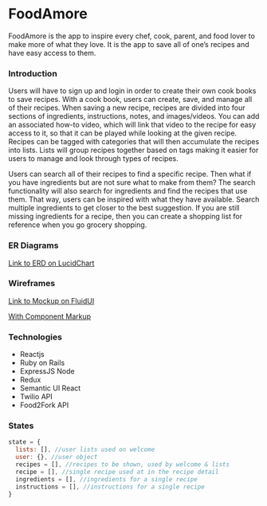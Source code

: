 # FoodAmore

FoodAmore is the app to inspire every chef, cook, parent, and food lover to make more of what they love. It is the app to save all of one’s recipes and have easy access to them.

### Introduction

Users will have to sign up and login in order to create their own cook books to save recipes. With a cook book, users can create, save, and manage all of their recipes. When saving a new recipe, recipes are divided into four sections of ingredients, instructions, notes, and images/videos. You can add an associated how-to video, which will link that video to the recipe for easy access to it, so that it can be played while looking at the given recipe. Recipes can be tagged with categories that will then accumulate the recipes into lists. Lists will group recipes together based on tags making it easier for users to manage and look through types of recipes.

Users can search all of their recipes to find a specific recipe. Then what if you have ingredients but are not sure what to make from them? The search functionality will also search for ingredients and find the recipes that use them. That way, users can be inspired with what they have available. Search multiple ingredients to get closer to the best suggestion. If you are still missing ingredients for a recipe, then you can create a shopping list for reference when you go grocery shopping.


### ER Diagrams
[Link to ERD on LucidChart](https://www.lucidchart.com/invitations/accept/9148f2b5-0a24-4060-997c-1b6af3451852)


### Wireframes
[Link to Mockup on FluidUI](https://www.fluidui.com/editor/live/preview/p_32GwCDtsKx1uQ82sA88v1zLGbIW1ztAo.1500470458555)

[With Component Markup](https://www.dropbox.com/s/pzctqnd03n8f9z1/FoodAmore%20Framework%20Component%20MockUp.pdf?dl=0)


### Technologies
+ Reactjs
+ Ruby on Rails
+ ExpressJS Node
+ Redux
+ Semantic UI React
+ Twilio API
+ Food2Fork API

### States
```javascript
state = {
  lists: [], //user lists used on welcome
  user: {}, //user object
  recipes = [], //recipes to be shown, used by welcome & lists
  recipe = [], //single recipe used at in the recipe detail
  ingredients = [], //ingredients for a single recipe
  instructions = [], //instructions for a single recipe
}
```

